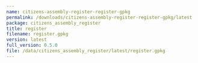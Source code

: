 ```yaml
---
name: citizens-assembly-register-register-gpkg
permalink: /downloads/citizens-assembly-register-register-gpkg/latest
package: citizens_assembly_register
title: register
filename: register.gpkg
version: latest
full_version: 0.5.0
file: /data/citizens_assembly_register/latest/register.gpkg
---
```

